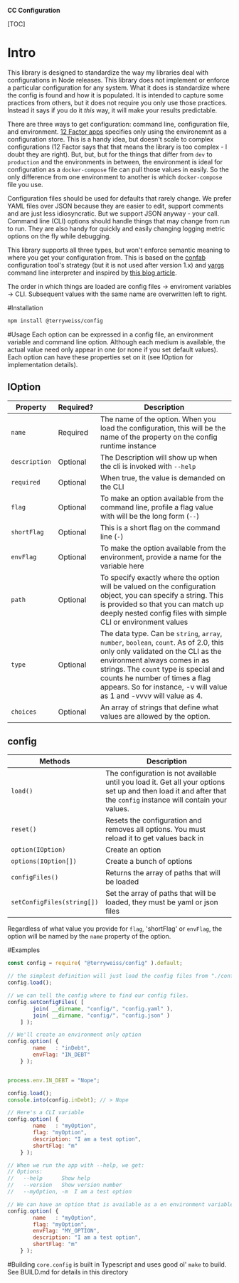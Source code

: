 __**CC Configuration**__



[TOC]


# Intro
This library is designed to standardize the way my libraries deal with configurations in Node releases. This library does not implement or enforce a particular configuration for any system. What it does is standardize where the config is found and how it is populated. It is intended to capture some practices from others, but it does not require you only use those practices. Instead it says if you do it _this_ way, it will make your results predictable.

There are three ways to get configuration: command line, configuration file, and environment. [12 Factor apps](https://12factor.net/) specifies only using the environemnt as a configuration store. This is a handy idea, but doesn't scale to complex configurations (12 Factor says that that means the library is too complex - I doubt they are right). But, but, but for the things that differ from `dev` to `production` and the environments in between, the environment is ideal for configuration as a `docker-compose` file can pull those values in easily. So the only difference from one environment to another is which `docker-compose` file you use.

Configuration files should be used for defaults that rarely change. We prefer YAML files over JSON because they are easier to edit, support comments and are just less idiosyncratic. But we support JSON anyway - your call. Command line (CLI) options should handle things that may change from run to run. They are also handy for quickly and easily changing logging metric options on the fly while debugging.

This library supports all three types, but won't enforce semantic meaning to where you get your configuration from. This is based on the [confab](http://rjz.github.io/confab/) configuration tool's strategy (but it is not used after version 1.x) and [yargs](http://yargs.js.org/) command line interpreter and inspired by [this blog article](https://rjzaworski.com/2016/03/command-line-configuration-with-confab-and-yargs).

The order in which things are loaded are config files -> enviroment variables -> CLI. Subsequent values with the same name are overwritten left to right.

#Installation
```bash
npm install @terryweiss/config
```

#Usage
Each option can be expressed in a config file, an environment variable and command line option. Although
each medium is available, the actual value need only appear in one (or none if you set default values). Each 
option can have these properties set on it (see IOption for implementation details). 

## IOption
| Property| Required? |Description |
|---|---|---|
| `name` | Required |The name of the option. When you load the configuration, this will be the name of the property on the config runtime instance |
| `description`| Optional |The Description will show up when the cli is invoked with `--help` |
| `required` | Optional | When true, the value is demanded on the CLI |
| `flag` | Optional | To make an option available from the command line, profile a flag value with will be the long form (`--`)
| `shortFlag` | Optional | This is a short flag on the command line (`-`)
| `envFlag` | Optional | To make the option available from the environment, provide a name for the variable here
| `path` | Optional | To specify exactly where the option will be valued on the configuration object, you can specify a string. This is provided so that you can match up deeply nested config files with simple CLI or environment values | 
| `type` | Optional | The data type. Can be `string`, `array`, `number`, `boolean`, `count`. As of 2.0, this only only validated on the CLI as the environment always comes in as strings. The `count` type is special and counts he number of times a flag appears. So for instance, -v will value as 1 and -vvvv will value as 4.
| `choices` | Optional | An array of strings that define what values are allowed by the option. |

## config
| Methods | Description |
|---|---|
| `load()` | The configuration is not available until you load it. Get all your options set up and then load it and after that the `config` instance will contain your values. |
| `reset()` | Resets the configuration and removes all options. You must reload it to get values back in |
| `option(IOption)` | Create an option |
| `options(IOption[])` | Create a bunch of options |
| `configFiles()` | Returns the array of paths that will be loaded |
| `setConfigFiles(string[])` | Set the array of paths that will be loaded, they must be yaml or json files |

Regardless of what value you provide for `flag`, 'shortFlag' or `envFlag`, the option will be named by the `name` property of the option. 

#Examples
```js
const config = require( "@terryweiss/config" ).default;

// the simplest definition will just load the config files from "./config.json", "..config.yaml"
config.load();

// we can tell the config where to find our config files.
config.setConfigFiles( [
		join( __dirname, "config/", "config.yaml" ),
		join( __dirname, "config/", "config.json" )
	] );

// We'll create an environment only option
config.option( {
		name   : "inDebt",
		envFlag: "IN_DEBT"
	} );


process.env.IN_DEBT = "Nope";

config.load();
console.into(config.inDebt); // > Nope

// Here's a CLI variable
config.option( {
		name   : "myOption",
		flag: "myOption",
		description: "I am a test option",
		shortFlag: "m"
	} ); 

// When we run the app with --help, we get:
// Options:
//   --help      Show help                                                [boolean]
//   --version   Show version number                                      [boolean]
//   --myOption, -m  I am a test option

// We can have an option that is available as a en environment variable or on the CLI
config.option( {
		name   : "myOption",
		flag: "myOption",
		envFlag: "MY_OPTION",
		description: "I am a test option",
		shortFlag: "m"
	} );
```

#Building
`core.config` is built in Typescript and uses good ol' `make` to build. See BUILD.md for details in this directory

